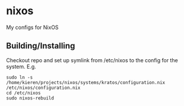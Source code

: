 # nixos
My configs for NixOS

## Building/Installing
Checkout repo and set up symlink from /etc/nixos to the config for the system. E.g.  
```
sudo ln -s /home/kieren/projects/nixos/systems/kratos/configuration.nix /etc/nixos/configuration.nix
cd /etc/nixos
sudo nixos-rebuild
```

